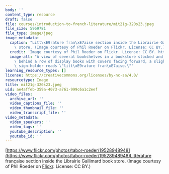 ```yaml
---
body: ''
content_type: resource
draft: false
file: courses/introduction-to-french-literature/mit21g-320s23.jpeg
file_size: 5969781
file_type: image/jpeg
image_metadata:
  caption: "Litt\xE9rature fran\xE7aise section inside the Librairie Gallimard book\
    \ store. (Image courtesy of Phil Roeder on Flickr. License: CC BY.)"
  credit: 'Image courtesy of Phil Roeder on Flickr. License: CC BY. https://www.flickr.com/photos/tabor-roeder/19528948948'
  image-alt: "A view of several bookshelves in a bookstore stocked and organized neatly\
    \ behind a row of display books with covers facing forward, a slightly askew metal\
    \ sign-holder reads \"litt\xE9rature fran\xE7aise.\""
learning_resource_types: []
license: https://creativecommons.org/licenses/by-nc-sa/4.0/
resourcetype: Image
title: mit21g-320s23.jpeg
uid: ae4affeb-359a-4073-a761-999c6a1c2eef
video_files:
  archive_url: ''
  video_captions_file: ''
  video_thumbnail_file: ''
  video_transcript_file: ''
video_metadata:
  video_speakers: ''
  video_tags: ''
  youtube_description: ''
  youtube_id: ''
---
```

[https://www.flickr.com/photos/tabor-roeder/19528948948](https://www.flickr.com/photos/tabor-roeder/19528948948)Littérature française section inside the Librairie Gallimard book store. (Image courtesy of Phil Roeder on [Flickr](https://www.flickr.com/photos/tabor-roeder/19528948948). License: CC BY.)